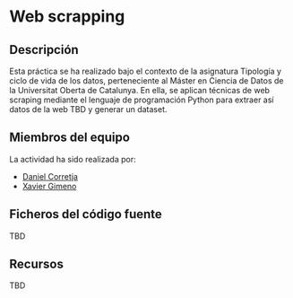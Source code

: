 # Web scrapping

## Descripción
Esta práctica se ha realizado bajo el contexto de la asignatura Tipología y ciclo de vida de los datos, perteneciente al Máster en Ciencia de Datos de la Universitat Oberta de Catalunya. En ella, se aplican técnicas de web scraping mediante el lenguaje de programación Python para extraer así datos de la web TBD y generar un dataset.

## Miembros del equipo
La actividad ha sido realizada por:
- [Daniel Corretja](https://github.com/DaniCorretja)
- [Xavier Gimeno](https://github.com/XaviSGG)

## Ficheros del código fuente
TBD

## Recursos
TBD
